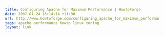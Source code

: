 ```yaml
---
title: Configuring Apache for Maximum Performance | HowtoForge
date: 2007-01-24 18:14:14 +11:00
url: http://www.howtoforge.com/configuring_apache_for_maximum_performance
tags: apache performance howto linux tuning
layout: link
---
```

